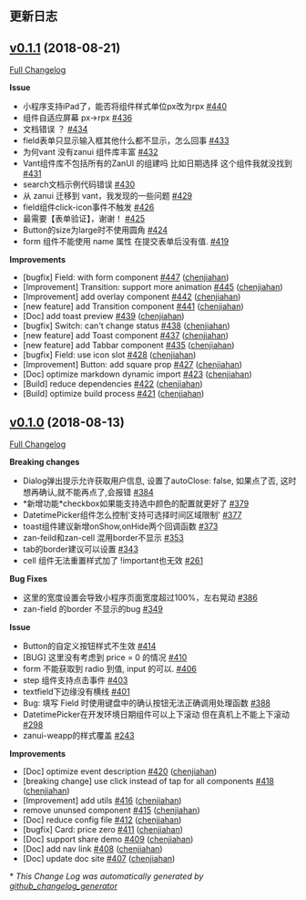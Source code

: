 ## 更新日志

## [v0.1.1](https://github.com/youzan/vant-weapp/tree/v0.1.1) (2018-08-21)
[Full Changelog](https://github.com/youzan/vant-weapp/compare/v0.1.0...v0.1.1)

**Issue**

- 小程序支持iPad了，能否将组件样式单位px改为rpx [\#440](https://github.com/youzan/vant-weapp/issues/440)
- 组件自适应屏幕   px-\>rpx [\#436](https://github.com/youzan/vant-weapp/issues/436)
- 文档错误 ？ [\#434](https://github.com/youzan/vant-weapp/issues/434)
- field表单只显示输入框其他什么都不显示，怎么回事 [\#433](https://github.com/youzan/vant-weapp/issues/433)
- 为何vant 没有zanui 组件库丰富 [\#432](https://github.com/youzan/vant-weapp/issues/432)
- Vant组件库不包括所有的ZanUI 的组建吗  比如日期选择 这个组件我就没找到 [\#431](https://github.com/youzan/vant-weapp/issues/431)
- search文档示例代码错误 [\#430](https://github.com/youzan/vant-weapp/issues/430)
- 从 zanui 迁移到 vant，我发现的一些问题 [\#429](https://github.com/youzan/vant-weapp/issues/429)
- field组件click-icon事件不触发 [\#426](https://github.com/youzan/vant-weapp/issues/426)
- 最需要【表单验证】，谢谢！ [\#425](https://github.com/youzan/vant-weapp/issues/425)
- Button的size为large时不使用圆角 [\#424](https://github.com/youzan/vant-weapp/issues/424)
- form 组件不能使用 name 属性 在提交表单后没有值. [\#419](https://github.com/youzan/vant-weapp/issues/419)

**Improvements**

- \[bugfix\] Field: with form component [\#447](https://github.com/youzan/vant-weapp/pull/447) ([chenjiahan](https://github.com/chenjiahan))
- \[Improvement\] Transition: support more animation [\#445](https://github.com/youzan/vant-weapp/pull/445) ([chenjiahan](https://github.com/chenjiahan))
- \[Improvement\] add overlay component [\#442](https://github.com/youzan/vant-weapp/pull/442) ([chenjiahan](https://github.com/chenjiahan))
- \[new feature\] add Transition component [\#441](https://github.com/youzan/vant-weapp/pull/441) ([chenjiahan](https://github.com/chenjiahan))
- \[Doc\] add toast preview [\#439](https://github.com/youzan/vant-weapp/pull/439) ([chenjiahan](https://github.com/chenjiahan))
- \[bugfix\] Switch: can't change status [\#438](https://github.com/youzan/vant-weapp/pull/438) ([chenjiahan](https://github.com/chenjiahan))
- \[new feature\] add Toast component [\#437](https://github.com/youzan/vant-weapp/pull/437) ([chenjiahan](https://github.com/chenjiahan))
- \[new feature\] add Tabbar component [\#435](https://github.com/youzan/vant-weapp/pull/435) ([chenjiahan](https://github.com/chenjiahan))
- \[bugfix\] Field: use icon slot [\#428](https://github.com/youzan/vant-weapp/pull/428) ([chenjiahan](https://github.com/chenjiahan))
- \[Improvement\] Button: add square prop [\#427](https://github.com/youzan/vant-weapp/pull/427) ([chenjiahan](https://github.com/chenjiahan))
- \[Doc\] optimize markdown dynamic import [\#423](https://github.com/youzan/vant-weapp/pull/423) ([chenjiahan](https://github.com/chenjiahan))
- \[Build\] reduce dependencies [\#422](https://github.com/youzan/vant-weapp/pull/422) ([chenjiahan](https://github.com/chenjiahan))
- \[Build\] optimize build process [\#421](https://github.com/youzan/vant-weapp/pull/421) ([chenjiahan](https://github.com/chenjiahan))

## [v0.1.0](https://github.com/youzan/vant-weapp/tree/v0.1.0) (2018-08-13)
[Full Changelog](https://github.com/youzan/vant-weapp/compare/v0.0.1...v0.1.0)

**Breaking changes**

- Dialog弹出提示允许获取用户信息, 设置了autoClose: false, 如果点了否, 这时想再确认,就不能再点了,会报错 [\#384](https://github.com/youzan/vant-weapp/issues/384)
- \*新增功能\*checkbox如果能支持选中颜色的配置就更好了 [\#379](https://github.com/youzan/vant-weapp/issues/379)
- DatetimePicker组件怎么控制'支持可选择时间区域限制' [\#377](https://github.com/youzan/vant-weapp/issues/377)
- toast组件建议新增onShow,onHide两个回调函数 [\#373](https://github.com/youzan/vant-weapp/issues/373)
- zan-feild和zan-cell 混用border不显示 [\#353](https://github.com/youzan/vant-weapp/issues/353)
- tab的border建议可以设置 [\#343](https://github.com/youzan/vant-weapp/issues/343)
- cell 组件无法重置样式加了 !important也无效 [\#261](https://github.com/youzan/vant-weapp/issues/261)

**Bug Fixes**

- 这里的宽度设置会导致小程序页面宽度超过100%，左右晃动 [\#386](https://github.com/youzan/vant-weapp/issues/386)
- zan-field 的border 不显示的bug [\#349](https://github.com/youzan/vant-weapp/issues/349)

**Issue**

- Button的自定义按钮样式不生效 [\#414](https://github.com/youzan/vant-weapp/issues/414)
- \[BUG\] 这里没有考虑到 price = 0 的情况 [\#410](https://github.com/youzan/vant-weapp/issues/410)
- form 不能获取到 radio 到值,  input 的可以.   [\#406](https://github.com/youzan/vant-weapp/issues/406)
- step 组件支持点击事件 [\#403](https://github.com/youzan/vant-weapp/issues/403)
- textfield下边缘没有横线 [\#401](https://github.com/youzan/vant-weapp/issues/401)
- Bug: 填写 Field 时使用键盘中的确认按钮无法正确调用处理函数 [\#388](https://github.com/youzan/vant-weapp/issues/388)
- DatetimePicker在开发环境日期组件可以上下滚动 但在真机上不能上下滚动 [\#298](https://github.com/youzan/vant-weapp/issues/298)
- zanui-weapp的样式覆盖 [\#243](https://github.com/youzan/vant-weapp/issues/243)

**Improvements**

- \[Doc\] optimize event description [\#420](https://github.com/youzan/vant-weapp/pull/420) ([chenjiahan](https://github.com/chenjiahan))
- \[breaking change\] use click instead of tap for all components [\#418](https://github.com/youzan/vant-weapp/pull/418) ([chenjiahan](https://github.com/chenjiahan))
- \[Improvement\] add utils [\#416](https://github.com/youzan/vant-weapp/pull/416) ([chenjiahan](https://github.com/chenjiahan))
- remove ununsed component [\#415](https://github.com/youzan/vant-weapp/pull/415) ([chenjiahan](https://github.com/chenjiahan))
- \[Doc\] reduce config file [\#412](https://github.com/youzan/vant-weapp/pull/412) ([chenjiahan](https://github.com/chenjiahan))
- \[bugfix\] Card: price zero [\#411](https://github.com/youzan/vant-weapp/pull/411) ([chenjiahan](https://github.com/chenjiahan))
- \[Doc\] support share demo [\#409](https://github.com/youzan/vant-weapp/pull/409) ([chenjiahan](https://github.com/chenjiahan))
- \[Doc\] add nav link [\#408](https://github.com/youzan/vant-weapp/pull/408) ([chenjiahan](https://github.com/chenjiahan))
- \[Doc\] update doc site [\#407](https://github.com/youzan/vant-weapp/pull/407) ([chenjiahan](https://github.com/chenjiahan))



\* *This Change Log was automatically generated by [github_changelog_generator](https://github.com/skywinder/Github-Changelog-Generator)*